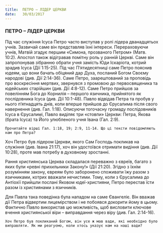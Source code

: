 ```yaml
---
title:  ПЕТРО – ЛІДЕР ЦЕРКВИ
date:   30/03/2017
---
```


### ПЕТРО – ЛІДЕР ЦЕРКВИ 

Під час служіння Ісуса Петро часто виступав у ролі лідера дванадцятьох учнів. Зазвичай саме він представляв їхні інтереси. Перераховуючи учнів, Матвій згадує першим «Симона, прозваного Петром» (Матв. 10:2). Апостол також відігравав помітну роль у ранній Церкві. Саме він запропонував зібранню обрати учня замість Юди Іскаріота, котрий зрадив Ісуса (Дії 1:15-25). Під час П’ятидесятниці саме Петро пояснив юдеям, що вони бачать обіцяний дар Духа, посланий Богом Своєму народові (див. Дії 2:14-36). Саме Петро, заарештований за проповідь про воскресіння мертвих, звернувся з промовою до первосвященика та юдейських старійшин (див. Дії 4:8-12). Саме Петро прийшов за повелінням Бога до Корнилія – першого язичника, прийнятого як послідовника Ісуса (див. Дії 10:1-48). Павло відвідав Петра та пробув у нього п’ятнадцять днів, коли вперше прийшов до Єрусалима після свого навернення (див. Гал. 1:18). Описуючи тогочасну громаду послідовників Ісуса в Єрусалимі, Павло виділяє три «стовпи» Церкви: Петра, Якова (брата Ісуса) та Його улюбленого учня Івана (Гал. 2:9). 

`Прочитайте вірші Гал. 1:18, 19; 2:9, 11-14. Що ці тексти повідомляють нам про Петра?` 

Хоч Петро був лідером Церкви, якого Сам Господь покликав на служіння (див. Івана 21:17), хоч він удостоївся отримати видіння (див. Дії 10:28), проте мав потребу в духовному зростанні. 

Рання християнська Церква складалася переважно з євреїв, багато з яких були «ревні прихильники Закону!» (Дії 21:20). Згідно з їхнім розумінням закону, євреям було заборонено споживати їжу разом з язичниками, котрих вважали нечистими. Тому, коли з Єрусалима до Антіохії прийшли послані Яковом юдеї-християни, Петро перестав їсти разом із християнами з язичників. 

Для Павла така поведінка була нападом на саме Євангеліє. Він вважав дії Петра відвертим лицемірством і не побоявся докорити йому в цьому. Фактично Павло використав цю можливість, щоб висловити ключове вчення християнської віри – виправдання через віру (див. Гал. 2:14-16). 

`Хоч Петро був покликаний Богом, він усе ж мав вади, які необхідно було виправляти. Як ми реагуємо, коли хтось указує нам на наші вади?` 
